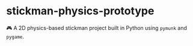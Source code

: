 # stickman-physics-prototype
🎮 A 2D physics-based stickman project built in Python using `pymunk` and `pygame`.
